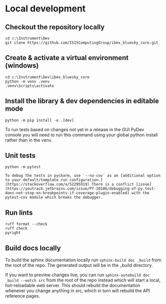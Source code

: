 # Local development

## Checkout the repository locally

```
cd c:\Instrument\Dev
git clone https://github.com/ISISComputingGroup/ibex_bluesky_core.git
```

## Create & activate a virtual environment (windows)

```
cd c:\Instrument\Dev\ibex_bluesky_core
python -m venv .venv
.venv\Scripts\activate
```

## Install the library & dev dependencies in editable mode
```
python -m pip install -e .[dev]
```
To run tests based on changes not yet in a release in the GUI PyDev console you will need to run this command using your global python install rather than in the venv.

## Unit tests
```
python -m pytest
```

```{note}
To debug the tests in pycharm, use `--no-cov` as an [additional option to your default/template run configuration.](https://stackoverflow.com/a/52295919) There is a conflict [issue](https://youtrack.jetbrains.com/issue/PY-20186/debugging-of-py.test-does-not-stop-on-breakpoints-if-coverage-plugin-enabled) with the pytest-cov module which breaks the debugger.
```

## Run lints
```
ruff format --check
ruff check
pyright
```

## Build docs locally

To build the sphinx documentation locally run `sphinx-build doc _build` from the root of the repo. The generated output will be in the _build directory.

If you want to preview changes live, you can run `sphinx-autobuild doc _build --watch src` from the root of the repo instead which will start a local, hot-reloadable web server. This should rebuild the documentation whenever you change anything in src, which in turn will rebuild the API reference pages. 

